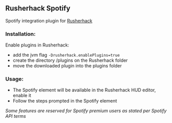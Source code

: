 ## Rusherhack Spotify
Spotify integration plugin for [Rusherhack](https://rusherhack.org)

### Installation:
Enable plugins in Rusherhack:

- add the jvm flag ```-Drusherhack.enablePlugins=true```
- create the directory /plugins on the Rusherhack folder
- move the downloaded plugin into the plugins folder

### Usage:
- The Spotify element will be available in the Rusherhack HUD editor, enable it
- Follow the steps prompted in the Spotify element

*Some features are reserved for Spotify premium users as stated per Spotify API terms*

  
